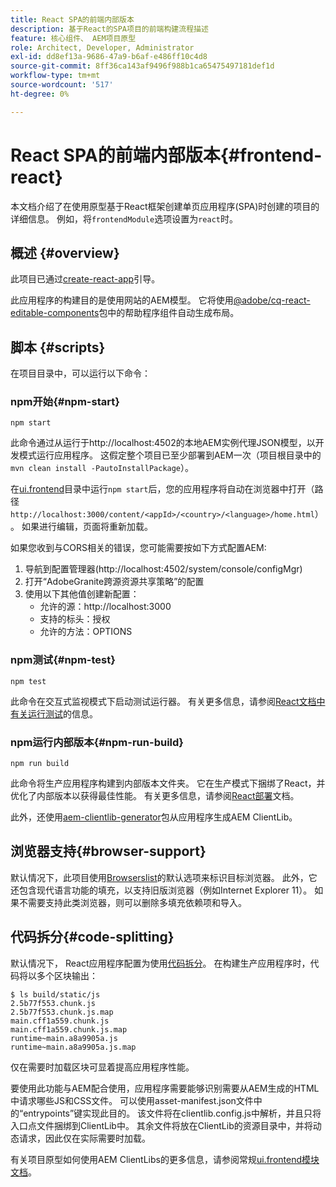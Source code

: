 ```yaml
---
title: React SPA的前端内部版本
description: 基于React的SPA项目的前端构建流程描述
feature: 核心组件、 AEM项目原型
role: Architect, Developer, Administrator
exl-id: dd8ef13a-9686-47a9-b6af-e486ff10c4d8
source-git-commit: 8ff36ca143af9496f988b1ca65475497181def1d
workflow-type: tm+mt
source-wordcount: '517'
ht-degree: 0%

---
```


# React SPA的前端内部版本{#frontend-react}

本文档介绍了在使用原型基于React框架创建单页应用程序(SPA)时创建的项目的详细信息。 例如，将`frontendModule`选项设置为`react`时。

## 概述 {#overview}

此项目已通过[create-react-app](https://github.com/facebook/create-react-app)引导。

此应用程序的构建目的是使用网站的AEM模型。 它将使用[@adobe/cq-react-editable-components](https://www.npmjs.com/package/@adobe/cq-react-editable-components)包中的帮助程序组件自动生成布局。

## 脚本 {#scripts}

在项目目录中，可以运行以下命令：

### npm开始{#npm-start}

```shell
npm start
```

此命令通过从运行于http://localhost:4502的本地AEM实例代理JSON模型，以开发模式运行应用程序。 这假定整个项目已至少部署到AEM一次（项目根目录中的`mvn clean install -PautoInstallPackage`）。

在[ui.frontend](uifrontend.md)目录中运行`npm start`后，您的应用程序将自动在浏览器中打开（路径`http://localhost:3000/content/<appId>/<country>/<language>/home.html`）。 如果进行编辑，页面将重新加载。

如果您收到与CORS相关的错误，您可能需要按如下方式配置AEM:

1. 导航到配置管理器(http://localhost:4502/system/console/configMgr)
1. 打开“AdobeGranite跨源资源共享策略”的配置
1. 使用以下其他值创建新配置：
   * 允许的源：http://localhost:3000
   * 支持的标头：授权
   * 允许的方法：OPTIONS

### npm测试{#npm-test}

```shell
npm test
```

此命令在交互式监视模式下启动测试运行器。 有关更多信息，请参阅[React文档中有关运行测试](https://facebook.github.io/create-react-app/docs/running-tests)的信息。

### npm运行内部版本{#npm-run-build}

```shell
npm run build
```

此命令将生产应用程序构建到内部版本文件夹。 它在生产模式下捆绑了React，并优化了内部版本以获得最佳性能。 有关更多信息，请参阅[React部署](https://facebook.github.io/create-react-app/docs/deployment)文档。

此外，还使用[aem-clientlib-generator](https://github.com/wcm-io-frontend/aem-clientlib-generator)包从应用程序生成AEM ClientLib。

## 浏览器支持{#browser-support}

默认情况下，此项目使用[Browserslist](https://github.com/browserslist/browserslist)的默认选项来标识目标浏览器。 此外，它还包含现代语言功能的填充，以支持旧版浏览器（例如Internet Explorer 11）。 如果不需要支持此类浏览器，则可以删除多填充依赖项和导入。

## 代码拆分{#code-splitting}

默认情况下， React应用程序配置为使用[代码拆分](https://webpack.js.org/guides/code-splitting)。 在构建生产应用程序时，代码将以多个区块输出：

```shell
$ ls build/static/js
2.5b77f553.chunk.js
2.5b77f553.chunk.js.map
main.cff1a559.chunk.js
main.cff1a559.chunk.js.map
runtime~main.a8a9905a.js
runtime~main.a8a9905a.js.map
```

仅在需要时加载区块可显着提高应用程序性能。

要使用此功能与AEM配合使用，应用程序需要能够识别需要从AEM生成的HTML中请求哪些JS和CSS文件。 可以使用asset-manifest.json文件中的“entrypoints”键实现此目的。 该文件将在clientlib.config.js中解析，并且只将入口点文件捆绑到ClientLib中。 其余文件将放在ClientLib的资源目录中，并将动态请求，因此仅在实际需要时加载。

有关项目原型如何使用AEM ClientLibs的更多信息，请参阅常规[ui.frontend模块文档](uifrontend.md#clientlibs)。
